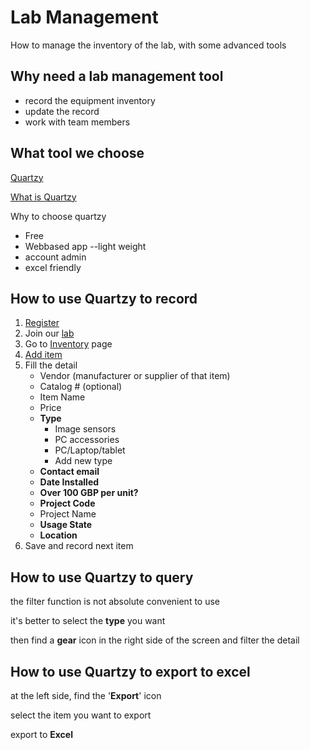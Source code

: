 # Lab Management
How to manage the inventory of the lab, with some advanced tools

## Why need a lab management tool

- record the equipment inventory
- update the record
- work with team members

## What tool we choose

[Quartzy](https://www.quartzy.com/)

[What is Quartzy](https://youtu.be/6j2sEd_18Xc)

Why to choose quartzy

- Free
- Webbased app --light weight 
- account admin
- excel friendly

## How to use Quartzy to record

1. [Register](https://app.quartzy.com/register)
2. Join our [lab](https://app.quartzy.com/manage-groups/202566) 
3. Go to [Inventory](https://app.quartzy.com/groups/202566/inventory?sort=custom_fields.4550918) page
4. [Add item](https://app.quartzy.com/groups/202566/inventory/new)
5. Fill the detail
   - Vendor (manufacturer or supplier of that item)
   - Catalog # (optional)
   - Item Name
   - Price
   - **Type** 
     - Image sensors
     - PC accessories
     - PC/Laptop/tablet
     - Add new type
   - **Contact email**
   - **Date Installed**
   - **Over 100 GBP per unit?**
   - **Project Code**
   - Project Name
   - **Usage State**
   - **Location**
6.  Save and record next item

## How to use Quartzy to query 

the filter function is not absolute convenient to use 

it's better to select the **type** you want 

then find a **gear** icon in the right side of the screen and filter the detail

## How to use Quartzy to export to excel

at the left side, find the '**Export**' icon

select the item you want to export

export to **Excel** 





